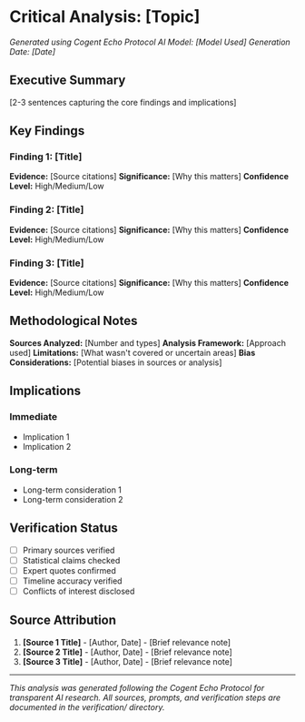 # Critical Analysis: [Topic]

*Generated using Cogent Echo Protocol*
*AI Model: [Model Used]*
*Generation Date: [Date]*

## Executive Summary

[2-3 sentences capturing the core findings and implications]

## Key Findings

### Finding 1: [Title]
**Evidence:** [Source citations]
**Significance:** [Why this matters]
**Confidence Level:** High/Medium/Low

### Finding 2: [Title]
**Evidence:** [Source citations]
**Significance:** [Why this matters]
**Confidence Level:** High/Medium/Low

### Finding 3: [Title]
**Evidence:** [Source citations]
**Significance:** [Why this matters]
**Confidence Level:** High/Medium/Low

## Methodological Notes

**Sources Analyzed:** [Number and types]
**Analysis Framework:** [Approach used]
**Limitations:** [What wasn't covered or uncertain areas]
**Bias Considerations:** [Potential biases in sources or analysis]

## Implications

### Immediate
- Implication 1
- Implication 2

### Long-term
- Long-term consideration 1
- Long-term consideration 2

## Verification Status

- [ ] Primary sources verified
- [ ] Statistical claims checked
- [ ] Expert quotes confirmed
- [ ] Timeline accuracy verified
- [ ] Conflicts of interest disclosed

## Source Attribution

1. **[Source 1 Title]** - [Author, Date] - [Brief relevance note]
2. **[Source 2 Title]** - [Author, Date] - [Brief relevance note]
3. **[Source 3 Title]** - [Author, Date] - [Brief relevance note]

---

*This analysis was generated following the Cogent Echo Protocol for transparent AI research. All sources, prompts, and verification steps are documented in the verification/ directory.*